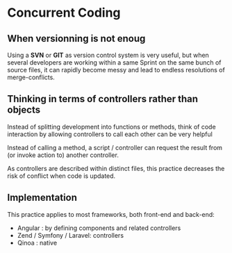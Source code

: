 # Concurrent Coding



## When versionning  is not enoug

Using a **SVN** or **GIT** as version control system is very useful, but when several developers are working within a same Sprint on the same bunch of source files, it can rapidly become messy and lead to endless resolutions of merge-conflicts.

## Thinking in terms of controllers rather than objects


Instead of splitting development into functions or methods, think of code interaction by allowing controllers to call each other can be very helpful

Instead of calling a method, a script / controller can request the result from (or invoke action to) another controller.

As controllers are described within distinct files, this practice decreases the risk of conflict when code is updated.

## Implementation

This practice applies to most frameworks, both front-end and back-end:

* Angular : by defining components and related controllers
* Zend / Symfony / Laravel: controllers
* Qinoa : native
